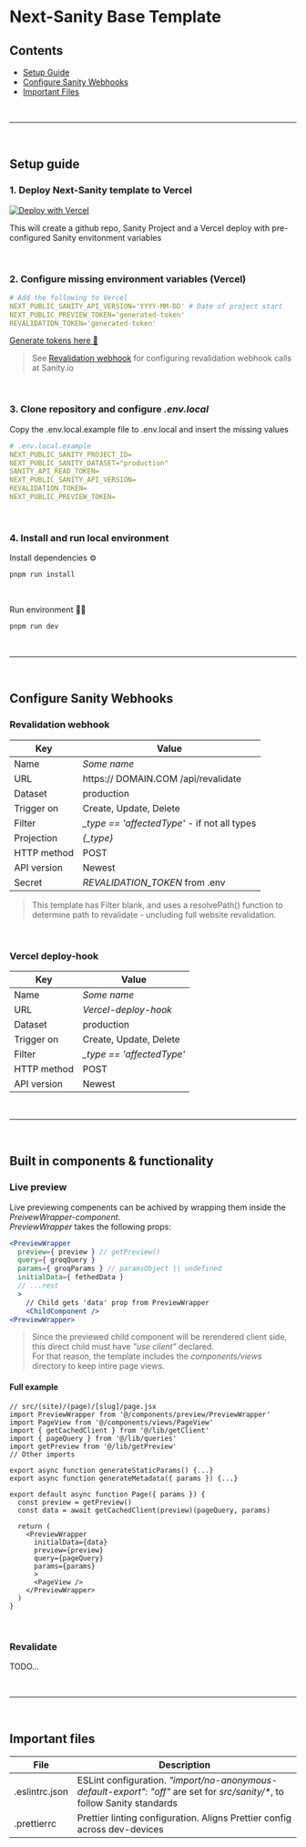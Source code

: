 # Next-Sanity Base Template

## Contents

- [Setup Guide](#setup-guide)
- [Configure Sanity Webhooks](#configure-sanity-webhooks)
- [Important Files](#important-files)

<br>

---

<br>

## Setup guide

### 1. Deploy Next-Sanity template to Vercel

[![Deploy with Vercel](https://vercel.com/button)][vercel-deploy]

[vercel-deploy]: https://vercel.com/new/clone?repository-url=https://github.com/mjthias/next-sanity-template&repository-name=next-sanity-template&project-name=next-sanity-template&integration-ids=oac_hb2LITYajhRQ0i4QznmKH7gx

This will create a github repo, Sanity Project and a Vercel deploy with pre-configured Sanity envitonment variables

<br>

### 2. Configure missing environment variables (Vercel)

```yaml
# Add the following to Vercel
NEXT_PUBLIC_SANITY_API_VERSION='YYYY-MM-DD' # Date of project start
NEXT_PUBLIC_PREVIEW_TOKEN='generated-token'
REVALIDATION_TOKEN='generated-token'
```

[Generate tokens here 🚀](https://generate-random.org/api-token-generator?count=2&length=128&type=mixed-numbers&prefix=) <br>

> See [Revalidation webhook](#revalidation-webhook) for configuring revalidation webhook calls at Sanity.io

<br>

### 3. Clone repository and configure _.env.local_

Copy the .env.local.example file to .env.local and insert the missing values

```yaml
# .env.local.example
NEXT_PUBLIC_SANITY_PROJECT_ID=
NEXT_PUBLIC_SANITY_DATASET="production"
SANITY_API_READ_TOKEN=
NEXT_PUBLIC_SANITY_API_VERSION=
REVALIDATION_TOKEN=
NEXT_PUBLIC_PREVIEW_TOKEN=
```

<br>

### 4. Install and run local environment

Install dependencies ⚙️

```bash
pnpm run install
```

<br>

Run environment 🏃‍♀️

```bash
pnpm run dev
```

<br>

---

<br>

## Configure Sanity Webhooks

### Revalidation webhook

| Key         | Value                                         |
| ----------- | --------------------------------------------- |
| Name        | _Some name_                                   |
| URL         | https:// DOMAIN.COM /api/revalidate           |
| Dataset     | production                                    |
| Trigger on  | Create, Update, Delete                        |
| Filter      | _\_type == 'affectedType'_ - if not all types |
| Projection  | _{\_type}_                                    |
| HTTP method | POST                                          |
| API version | Newest                                        |
| Secret      | _REVALIDATION_TOKEN_ from .env                |

> This template has Filter blank, and uses a resolvePath() function to determine path to revalidate - uncluding full website revalidation.

<br>

### Vercel deploy-hook

| Key         | Value                      |
| ----------- | -------------------------- |
| Name        | _Some name_                |
| URL         | _Vercel-deploy-hook_       |
| Dataset     | production                 |
| Trigger on  | Create, Update, Delete     |
| Filter      | _\_type == 'affectedType'_ |
| HTTP method | POST                       |
| API version | Newest                     |

<br>

---

<br>

## Built in components & functionality

### Live preview

Live previewing compenents can be achived by wrapping them inside the _PreivewWrapper-component_. <br>
_PreviewWrapper_ takes the following props:

```jsx
<PreviewWrapper
  preview={ preview } // getPreview()
  query={ groqQuery }
  params={ groqParams } // paramsObject || undefined
  initialData={ fethedData }
  // ...rest
  >
    // Child gets 'data' prop from PreviewWrapper
    <ChildComponent />
<PreviewWrapper>
```

> Since the previewed child component will be rerendered client side, this direct child must have _"use client"_ declared. <br> For that reason, the template includes the _components/views_ directory to keep intire page views.

#### Full example

```JSX
// src/(site)/(page)/[slug]/page.jsx
import PreviewWrapper from '@/components/preview/PreviewWrapper'
import PageView from '@/components/views/PageView'
import { getCachedClient } from '@/lib/getClient'
import { pageQuery } from '@/lib/queries'
import getPreview from '@/lib/getPreview'
// Other imports

export async function generateStaticParams() {...}
export async function generateMetadata({ params }) {...}

export default async function Page({ params }) {
  const preview = getPreview()
  const data = await getCachedClient(preview)(pageQuery, params)

  return (
    <PreviewWrapper
      initialData={data}
      preview={preview}
      query={pageQuery}
      params={params}
      >
      <PageView />
    </PreviewWrapper>
  )
}
```

<br>

### Revalidate

TODO...

<br>

---

<br>

## Important files

| File           | Description                                                                                                                 |
| -------------- | --------------------------------------------------------------------------------------------------------------------------- |
| .eslintrc.json | ESLint configuration. _"import/no-anonymous-default-export": "off"_ are set for _src/sanity/\*_, to follow Sanity standards |
| .prettierrc    | Prettier linting configuration. Aligns Prettier config across dev-devices                                                   |
